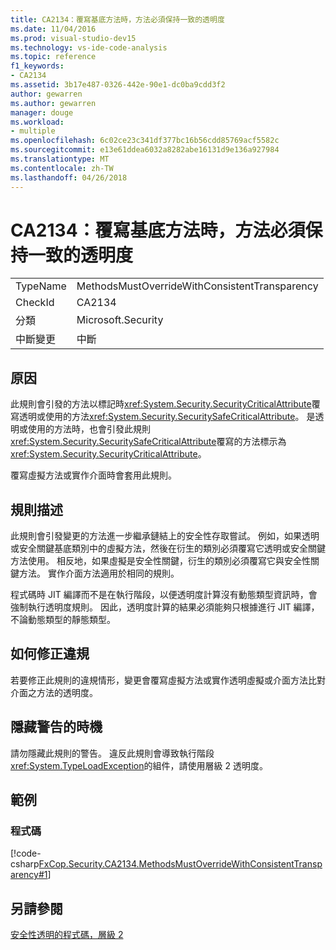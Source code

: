 ```yaml
---
title: CA2134：覆寫基底方法時，方法必須保持一致的透明度
ms.date: 11/04/2016
ms.prod: visual-studio-dev15
ms.technology: vs-ide-code-analysis
ms.topic: reference
f1_keywords:
- CA2134
ms.assetid: 3b17e487-0326-442e-90e1-dc0ba9cdd3f2
author: gewarren
ms.author: gewarren
manager: douge
ms.workload:
- multiple
ms.openlocfilehash: 6c02ce23c341df377bc16b56cdd85769acf5582c
ms.sourcegitcommit: e13e61ddea6032a8282abe16131d9e136a927984
ms.translationtype: MT
ms.contentlocale: zh-TW
ms.lasthandoff: 04/26/2018
---
```

# <a name="ca2134-methods-must-keep-consistent-transparency-when-overriding-base-methods"></a>CA2134：覆寫基底方法時，方法必須保持一致的透明度
|||
|-|-|
|TypeName|MethodsMustOverrideWithConsistentTransparency|
|CheckId|CA2134|
|分類|Microsoft.Security|
|中斷變更|中斷|

## <a name="cause"></a>原因
 此規則會引發的方法以標記時<xref:System.Security.SecurityCriticalAttribute>覆寫透明或使用的方法<xref:System.Security.SecuritySafeCriticalAttribute>。 是透明或使用的方法時，也會引發此規則<xref:System.Security.SecuritySafeCriticalAttribute>覆寫的方法標示為<xref:System.Security.SecurityCriticalAttribute>。

 覆寫虛擬方法或實作介面時會套用此規則。

## <a name="rule-description"></a>規則描述
 此規則會引發變更的方法進一步繼承鏈結上的安全性存取嘗試。 例如，如果透明或安全關鍵基底類別中的虛擬方法，然後在衍生的類別必須覆寫它透明或安全關鍵方法使用。 相反地，如果虛擬是安全性關鍵，衍生的類別必須覆寫它與安全性關鍵方法。 實作介面方法適用於相同的規則。

 程式碼時 JIT 編譯而不是在執行階段，以便透明度計算沒有動態類型資訊時，會強制執行透明度規則。 因此，透明度計算的結果必須能夠只根據進行 JIT 編譯，不論動態類型的靜態類型。

## <a name="how-to-fix-violations"></a>如何修正違規
 若要修正此規則的違規情形，變更會覆寫虛擬方法或實作透明虛擬或介面方法比對介面之方法的透明度。

## <a name="when-to-suppress-warnings"></a>隱藏警告的時機
 請勿隱藏此規則的警告。 違反此規則會導致執行階段<xref:System.TypeLoadException>的組件，請使用層級 2 透明度。

## <a name="examples"></a>範例

### <a name="code"></a>程式碼
 [!code-csharp[FxCop.Security.CA2134.MethodsMustOverrideWithConsistentTransparency#1](../code-quality/codesnippet/CSharp/ca2134-methods-must-keep-consistent-transparency-when-overriding-base-methods_1.cs)]

## <a name="see-also"></a>另請參閱
 [安全性透明的程式碼，層級 2](/dotnet/framework/misc/security-transparent-code-level-2)